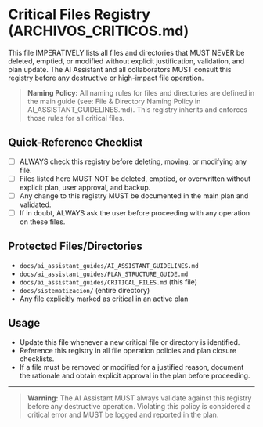 # Critical Files Registry (ARCHIVOS_CRITICOS.md)

This file IMPERATIVELY lists all files and directories that MUST NEVER be deleted, emptied, or modified without explicit justification, validation, and plan update. The AI Assistant and all collaborators MUST consult this registry before any destructive or high-impact file operation.

> **Naming Policy:**
> All naming rules for files and directories are defined in the main guide (see: File & Directory Naming Policy in AI_ASSISTANT_GUIDELINES.md). This registry inherits and enforces those rules for all critical files.

## Quick-Reference Checklist
- [ ] ALWAYS check this registry before deleting, moving, or modifying any file.
- [ ] Files listed here MUST NOT be deleted, emptied, or overwritten without explicit plan, user approval, and backup.
- [ ] Any change to this registry MUST be documented in the main plan and validated.
- [ ] If in doubt, ALWAYS ask the user before proceeding with any operation on these files.

## Protected Files/Directories
- `docs/ai_assistant_guides/AI_ASSISTANT_GUIDELINES.md`
- `docs/ai_assistant_guides/PLAN_STRUCTURE_GUIDE.md`
- `docs/ai_assistant_guides/CRITICAL_FILES.md` (this file)
- `docs/sistematizacion/` (entire directory)
- Any file explicitly marked as critical in an active plan

## Usage
- Update this file whenever a new critical file or directory is identified.
- Reference this registry in all file operation policies and plan closure checklists.
- If a file must be removed or modified for a justified reason, document the rationale and obtain explicit approval in the plan before proceeding.

---

> **Warning:**
> The AI Assistant MUST always validate against this registry before any destructive operation. Violating this policy is considered a critical error and MUST be logged and reported in the plan.
